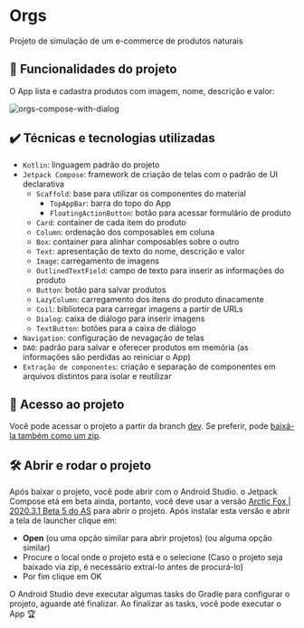 # Orgs

Projeto de simulação de um e-commerce de produtos naturais

## 🔨 Funcionalidades do projeto

O App lista e cadastra produtos com imagem, nome, descrição e valor:

![orgs-compose-with-dialog](https://user-images.githubusercontent.com/8989346/125638297-56bf1082-2898-40ad-bc8b-ee09f8c2d01e.gif)

## ✔️ Técnicas e tecnologias utilizadas

- `Kotlin`: linguagem padrão do projeto
- `Jetpack Compose`: framework de criação de telas com o padrão de UI declarativa
  - `Scaffold`: base para utilizar os componentes do material
    - `TopAppBar`: barra do topo do App
    - `FloatingActionButton`: botão para acessar formulário de produto
  - `Card`: container de cada item do produto
  - `Column`: ordenação dos composables em coluna
  - `Box`: container para alinhar composables sobre o outro
  - `Text`: apresentação de texto do nome, descrição e valor
  - `Image`: carregamento de imagens
  - `OutlinedTextField`: campo de texto para inserir as informações do produto
  - `Button`: botão para salvar produtos
  - `LazyColumn`: carregamento dos itens do produto dinacamente
  - `Coil`: biblioteca para carregar imagens a partir de URLs
  - `Dialog`: caixa de diálogo para inserir imagens
  - `TextButton`: botões para a caixa de diálogo
- `Navigation`: configuração de nevagação de telas
- `DAO`: padrão para salvar e oferecer produtos em memória (as informações são perdidas ao reiniciar o App)
- `Extração de componentes`: criação e separação de componentes em arquivos distintos para isolar e reutilizar

## 📁 Acesso ao projeto

Você pode acessar o projeto a partir da branch [dev](https://github.com/alexfelipe/orgs-jetpack-compose/tree/dev). Se preferir, pode [baixá-la também como um zip](https://github.com/alexfelipe/orgs-jetpack-compose/archive/refs/heads/dev.zip).

 ## 🛠️ Abrir e rodar o projeto

Após baixar o projeto, você pode abrir com o Android Studio. o Jetpack Compose etá em beta ainda, portanto, você deve usar a versão [Arctic Fox | 2020.3.1 Beta 5 do AS](https://developer.android.com/studio/preview) para abrir o projeto. Após instalar esta versão e abrir a tela de launcher clique em:

- **Open** (ou uma opção similar para abrir projetos) (ou alguma opção similar)
- Procure o local onde o projeto está e o selecione (Caso o projeto seja baixado via zip, é necessário extraí-lo antes de procurá-lo)
- Por fim clique em OK

O Android Studio deve executar algumas tasks do Gradle para configurar o projeto, aguarde até finalizar. Ao finalizar as tasks, você pode executar o App 🏆
